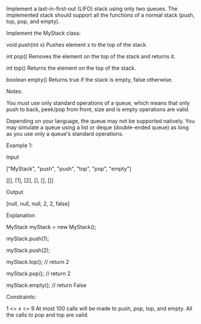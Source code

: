Implement a last-in-first-out (LIFO) stack using only two queues. The implemented stack should support all the functions of a normal stack (push, top, pop, and empty).

Implement the MyStack class:

void push(int x) Pushes element x to the top of the stack.

int pop() Removes the element on the top of the stack and returns it.

int top() Returns the element on the top of the stack.

boolean empty() Returns true if the stack is empty, false otherwise.

Notes:

You must use only standard operations of a queue, which means that only push to back, peek/pop from front, size and is empty operations are valid.

Depending on your language, the queue may not be supported natively. You may simulate a queue using a list or deque (double-ended queue) as long as you use only a queue's standard operations.
 

Example 1:

Input

["MyStack", "push", "push", "top", "pop", "empty"]

[[], [1], [2], [], [], []]

Output

[null, null, null, 2, 2, false]

Explanation

MyStack myStack = new MyStack();

myStack.push(1);

myStack.push(2);

myStack.top(); // return 2

myStack.pop(); // return 2

myStack.empty(); // return False


Constraints:

1 <= x <= 9
At most 100 calls will be made to push, pop, top, and empty.
All the calls to pop and top are valid.

